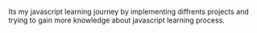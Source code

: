 Its my javascript learning journey by implementing diffrents projects and trying to gain more knowledge about javascript learning process.

